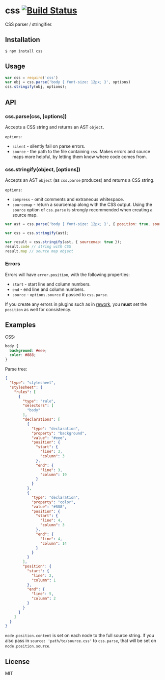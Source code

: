 # css [![Build Status](https://travis-ci.org/reworkcss/css.svg?branch=master)](https://travis-ci.org/reworkcss/css)

  CSS parser / stringifier.

## Installation

    $ npm install css

## Usage

```javascript
var css = require('css')
var obj = css.parse('body { font-size: 12px; }', options)
css.stringify(obj, options);
```

## API

### css.parse(css, [options])

Accepts a CSS string and returns an AST `object`.

`options`:

- `silent` - silently fail on parse errors.
- `source` - the path to the file containing `css`. Makes errors and source
  maps more helpful, by letting them know where code comes from.

### css.stringify(object, [options])

Accepts an AST `object` (as `css.parse` produces) and returns a CSS string.

`options`:

- `compress` - omit comments and extraneous whitespace.
- `sourcemap` - return a sourcemap along with the CSS output. Using the `source`
  option of `css.parse` is strongly recommended when creating a source map.

```js
var ast = css.parse('body { font-size: 12px; }', { position: true, source: 'source.css' });

var css = css.stringify(ast);

var result = css.stringify(ast, { sourcemap: true });
result.code // string with CSS
result.map // source map object
```

### Errors

Errors will have `error.position`, with the following properties:

- `start` - start line and column numbers.
- `end` - end line and column numbers.
- `source` - `options.source` if passed to `css.parse`.

If you create any errors in plugins such as in
[rework](https://github.com/reworkcss/rework), you __must__ set the `position`
as well for consistency.

## Examples

CSS:

```css
body {
  background: #eee;
  color: #888;
}
```

Parse tree:

```json
{
  "type": "stylesheet",
  "stylesheet": {
    "rules": [
      {
        "type": "rule",
        "selectors": [
          "body"
        ],
        "declarations": [
          {
            "type": "declaration",
            "property": "background",
            "value": "#eee",
            "position": {
              "start": {
                "line": 3,
                "column": 3
              },
              "end": {
                "line": 3,
                "column": 19
              }
            }
          },
          {
            "type": "declaration",
            "property": "color",
            "value": "#888",
            "position": {
              "start": {
                "line": 4,
                "column": 3
              },
              "end": {
                "line": 4,
                "column": 14
              }
            }
          }
        ],
        "position": {
          "start": {
            "line": 2,
            "column": 1
          },
          "end": {
            "line": 5,
            "column": 2
          }
        }
      }
    ]
  }
}
```

`node.position.content` is set on each node to the full source string. If you
also pass in `source: 'path/to/source.css'` to `css.parse`, that will be set on
`node.position.source`.

## License

MIT

